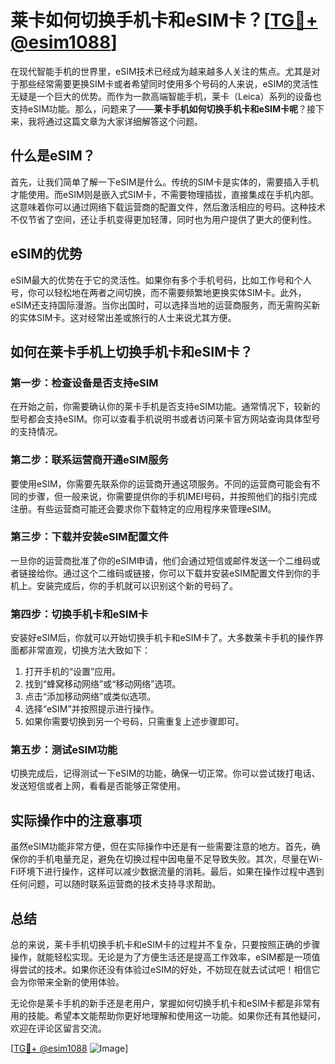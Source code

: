 # 莱卡如何切换手机卡和eSIM卡？[[TG💪+ @esim1088](https://t.me/s/esim1088)]

在现代智能手机的世界里，eSIM技术已经成为越来越多人关注的焦点。尤其是对于那些经常需要更换SIM卡或者希望同时使用多个号码的人来说，eSIM的灵活性无疑是一个巨大的优势。而作为一款高端智能手机，莱卡（Leica）系列的设备也支持eSIM功能。那么，问题来了——**莱卡手机如何切换手机卡和eSIM卡呢**？接下来，我将通过这篇文章为大家详细解答这个问题。

## 什么是eSIM？

首先，让我们简单了解一下eSIM是什么。传统的SIM卡是实体的，需要插入手机才能使用。而eSIM则是嵌入式SIM卡，不需要物理插拔，直接集成在手机内部。这意味着你可以通过网络下载运营商的配置文件，然后激活相应的号码。这种技术不仅节省了空间，还让手机变得更加轻薄，同时也为用户提供了更大的便利性。

## eSIM的优势

eSIM最大的优势在于它的灵活性。如果你有多个手机号码，比如工作号和个人号，你可以轻松地在两者之间切换，而不需要频繁地更换实体SIM卡。此外，eSIM还支持国际漫游。当你出国时，可以选择当地的运营商服务，而无需购买新的实体SIM卡。这对经常出差或旅行的人士来说尤其方便。

## 如何在莱卡手机上切换手机卡和eSIM卡？

### 第一步：检查设备是否支持eSIM

在开始之前，你需要确认你的莱卡手机是否支持eSIM功能。通常情况下，较新的型号都会支持eSIM。你可以查看手机说明书或者访问莱卡官方网站查询具体型号的支持情况。

### 第二步：联系运营商开通eSIM服务

要使用eSIM，你需要先联系你的运营商开通这项服务。不同的运营商可能会有不同的步骤，但一般来说，你需要提供你的手机IMEI号码，并按照他们的指引完成注册。有些运营商可能还会要求你下载特定的应用程序来管理eSIM。

### 第三步：下载并安装eSIM配置文件

一旦你的运营商批准了你的eSIM申请，他们会通过短信或邮件发送一个二维码或者链接给你。通过这个二维码或链接，你可以下载并安装eSIM配置文件到你的手机上。安装完成后，你的手机就可以识别这个新的号码了。

### 第四步：切换手机卡和eSIM卡

安装好eSIM后，你就可以开始切换手机卡和eSIM卡了。大多数莱卡手机的操作界面都非常直观，切换方法大致如下：

1. 打开手机的“设置”应用。
2. 找到“蜂窝移动网络”或“移动网络”选项。
3. 点击“添加移动网络”或类似选项。
4. 选择“eSIM”并按照提示进行操作。
5. 如果你需要切换到另一个号码，只需重复上述步骤即可。

### 第五步：测试eSIM功能

切换完成后，记得测试一下eSIM的功能，确保一切正常。你可以尝试拨打电话、发送短信或者上网，看看是否能够正常使用。

## 实际操作中的注意事项

虽然eSIM功能非常方便，但在实际操作中还是有一些需要注意的地方。首先，确保你的手机电量充足，避免在切换过程中因电量不足导致失败。其次，尽量在Wi-Fi环境下进行操作，这样可以减少数据流量的消耗。最后，如果在操作过程中遇到任何问题，可以随时联系运营商的技术支持寻求帮助。

## 总结

总的来说，莱卡手机切换手机卡和eSIM卡的过程并不复杂，只要按照正确的步骤操作，就能轻松实现。无论是为了方便生活还是提高工作效率，eSIM都是一项值得尝试的技术。如果你还没有体验过eSIM的好处，不妨现在就去试试吧！相信它会为你带来全新的使用体验。

无论你是莱卡手机的新手还是老用户，掌握如何切换手机卡和eSIM卡都是非常有用的技能。希望本文能帮助你更好地理解和使用这一功能。如果你还有其他疑问，欢迎在评论区留言交流。

[[TG💪+ @esim1088](https://t.me/s/esim1088) ![Image](https://i.postimg.cc/4NQfJmqS/Snipaste-2025-05-13-00-14-12.png)]